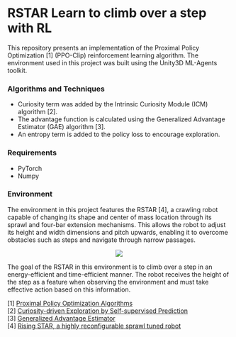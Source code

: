 # RSTAR Learn to climb over a step with RL

This repository presents an implementation of the Proximal Policy Optimization [1] (PPO-Clip) reinforcement learning algorithm. The environment used in this project was built using the Unity3D ML-Agents toolkit.

### Algorithms and Techniques
* Curiosity term was added by the Intrinsic Curiosity Module (ICM) algorithm [2].
* The advantage function is calculated using the Generalized Advantage Estimator (GAE) algorithm [3].
* An entropy term is added to the policy loss to encourage exploration.

### Requirements
* PyTorch
* Numpy

### Environment
The environment in this project features the RSTAR [4], a crawling robot capable of changing its shape and center of mass location through its sprawl and four-bar extension mechanisms. This allows the robot to adjust its height and width dimensions and pitch upwards, enabling it to overcome obstacles such as steps and navigate through narrow passages.

<!-- ![](https://github.com/OrSimhon/RSTAR-learn2climb-with-PPO/blob/master/Ep_230_AdobeExpress.gif) -->
<p align="center">
  <img src="https://github.com/OrSimhon/RSTAR-learn2climb-with-PPO/blob/master/Ep_230_AdobeExpress.gif">
</p>

The goal of the RSTAR in this environment is to climb over a step in an energy-efficient and time-efficient manner. The robot receives the height of the step as a feature when observing the environment and must take effective action based on this information.

[1] [Proximal Policy Optimization Algorithms](https://arxiv.org/abs/1705.05363)\
[2] [Curiosity-driven Exploration by Self-supervised Prediction](https://arxiv.org/abs/1705.05363)\
[3] [Generalized Advantage Estimator](https://arxiv.org/abs/1506.02438)\
[4] [Rising STAR, a highly reconfigurable sprawl tuned robot](https://ieeexplore.ieee.org/document/8289322)
